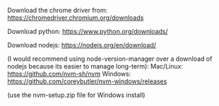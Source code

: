 Download the chrome driver from:
https://chromedriver.chromium.org/downloads

Download python:
https://www.python.org/downloads/

Download nodejs:
https://nodejs.org/en/download/

(I would recommend using node-version-manager over a download of nodejs because its easier to manage long-term):
Mac/Linux: https://github.com/nvm-sh/nvm
Windows: https://github.com/coreybutler/nvm-windows/releases

(use the nvm-setup.zip file for Windows install)
